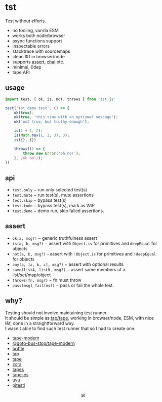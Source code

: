 # tst

Test without <em>e</em>fforts.

* no tooling, vanilla ESM
* works both node/browser
* async functions support
* inspectable errors
* stacktrace with sourcemaps
* clean l&f in browser/node
* supports [assert](https://www.npmjs.com/package/assert), [chai](https://www.npmjs.com/package/chai) etc.
* minimal, 0dep
* tape API

## usage

```js
import test, { ok, is, not, throws } from 'tst.js'

test('tst demo test', () => {
	ok(true);
	ok(true, 'this time with an optional message');
	ok('not true, but truthy enough');

	is(1 + 1, 2);
	is(Math.max(1, 2, 3), 3);
	is({}, {})

	throws(() => {
		throw new Error('oh no!');
	}, /oh no!/);
})
```

## api

* `test.only` − run only selected test(s)
* `test.mute` − run test(s), mute assertions
* `test.skip` − bypass test(s)
* `test.todo` − bypass test(s), mark as WIP
* `test.demo` − demo run, skip failed assertions.

## assert

* `ok(a, msg?)` − generic truthfulness assert
* `is(a, b, msg?)` − assert with `Object.is` for primitives and `deepEqual` for objects
* `not(a, b, msg?)` - assert with `!Object.is` for primitives and `!deepEqual` for objects
* `any(a, [a, b, c], msg?)` − assert with optional results
* `same(listA, listB, msg?)` − assert same members of a list/set/map/object
* `throws(fn, msg?)` − fn must throw
* `pass(msg)`, `fail(msf)` − pass or fail the whole test.

## why?

Testing should not involve maintaining test runner.<br/>
It should be simple as [tap/tape](https://ghub.io/tape), working in browser/node, ESM, with nice l&f, done in a straightforward way.<br/>
I wasn't able to find such test runner that so I had to create one.

* [tape-modern](https://ghub.io/tape-modern)
* [@goto-bus-stop/tape-modern](https://github.com/goto-bus-stop/tape-modern#readme)
* [brittle](https://github.com/davidmarkclements/brittle)
* [tap](https://ghub.io/tap)
* [tape](https://github.com/tape-testing/tape)
* [zora](https://github.com/lorenzofox3/zora)
* [tapes](https://www.npmjs.com/package/tapes)
* [tape-es](https://github.com/vanillaes/tape-es)
* [uvu](https://github.com/lukeed/uvu)
* [pitesti](https://github.com/bengl/pitesti)

<p align="center"><a href="https://github.com/krishnized/license">🕉️</a></p>
